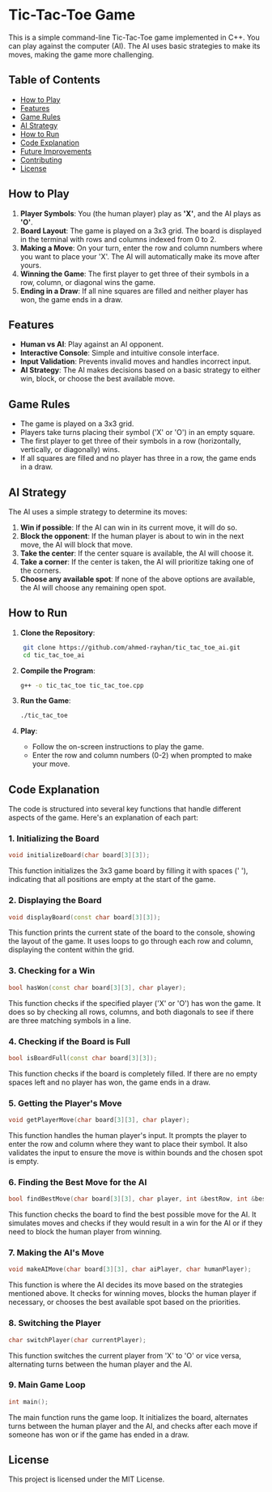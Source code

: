 # Tic-Tac-Toe Game

This is a simple command-line Tic-Tac-Toe game implemented in C++. You can play against the computer (AI). The AI uses basic strategies to make its moves, making the game more challenging.

## Table of Contents
- [How to Play](#how-to-play)
- [Features](#features)
- [Game Rules](#game-rules)
- [AI Strategy](#ai-strategy)
- [How to Run](#how-to-run)
- [Code Explanation](#code-explanation)
- [Future Improvements](#future-improvements)
- [Contributing](#contributing)
- [License](#license)

## How to Play

1. **Player Symbols**: You (the human player) play as **'X'**, and the AI plays as **'O'**.
2. **Board Layout**: The game is played on a 3x3 grid. The board is displayed in the terminal with rows and columns indexed from 0 to 2.
3. **Making a Move**: On your turn, enter the row and column numbers where you want to place your 'X'. The AI will automatically make its move after yours.
4. **Winning the Game**: The first player to get three of their symbols in a row, column, or diagonal wins the game.
5. **Ending in a Draw**: If all nine squares are filled and neither player has won, the game ends in a draw.

## Features

- **Human vs AI**: Play against an AI opponent.
- **Interactive Console**: Simple and intuitive console interface.
- **Input Validation**: Prevents invalid moves and handles incorrect input.
- **AI Strategy**: The AI makes decisions based on a basic strategy to either win, block, or choose the best available move.

## Game Rules

- The game is played on a 3x3 grid.
- Players take turns placing their symbol ('X' or 'O') in an empty square.
- The first player to get three of their symbols in a row (horizontally, vertically, or diagonally) wins.
- If all squares are filled and no player has three in a row, the game ends in a draw.

## AI Strategy

The AI uses a simple strategy to determine its moves:
1. **Win if possible**: If the AI can win in its current move, it will do so.
2. **Block the opponent**: If the human player is about to win in the next move, the AI will block that move.
3. **Take the center**: If the center square is available, the AI will choose it.
4. **Take a corner**: If the center is taken, the AI will prioritize taking one of the corners.
5. **Choose any available spot**: If none of the above options are available, the AI will choose any remaining open spot.

## How to Run

1. **Clone the Repository**:
```bash
    git clone https://github.com/ahmed-rayhan/tic_tac_toe_ai.git
    cd tic_tac_toe_ai
```

2. **Compile the Program**:
    ```bash
    g++ -o tic_tac_toe tic_tac_toe.cpp
    ```

3. **Run the Game**:
    ```bash
    ./tic_tac_toe
    ```

4. **Play**:
   - Follow the on-screen instructions to play the game.
   - Enter the row and column numbers (0-2) when prompted to make your move.

## Code Explanation

The code is structured into several key functions that handle different aspects of the game. Here's an explanation of each part:

### 1. **Initializing the Board**
   ```cpp
   void initializeBoard(char board[3][3]);
 ```
This function initializes the 3x3 game board by filling it with spaces (' '), indicating that all positions are empty at the start of the game.

### 2. **Displaying the Board**
   ```cpp
void displayBoard(const char board[3][3]);
 ```
This function prints the current state of the board to the console, showing the layout of the game. It uses loops to go through each row and column, displaying the content within the grid.

### 3. **Checking for a Win**
   ```cpp
bool hasWon(const char board[3][3], char player);
 ```
This function checks if the specified player ('X' or 'O') has won the game. It does so by checking all rows, columns, and both diagonals to see if there are three matching symbols in a line.
### 4. **Checking if the Board is Full**
   ```cpp
bool isBoardFull(const char board[3][3]);
 ```
This function checks if the board is completely filled. If there are no empty spaces left and no player has won, the game ends in a draw.
### 5. **Getting the Player's Move**
   ```cpp
void getPlayerMove(char board[3][3], char player);
 ```
This function handles the human player's input. It prompts the player to enter the row and column where they want to place their symbol. It also validates the input to ensure the move is within bounds and the chosen spot is empty.
### 6. **Finding the Best Move for the AI**
   ```cpp
bool findBestMove(char board[3][3], char player, int &bestRow, int &bestCol);
 ```
This function checks the board to find the best possible move for the AI. It simulates moves and checks if they would result in a win for the AI or if they need to block the human player from winning.

### 7. **Making the AI's Move**
   ```cpp
void makeAIMove(char board[3][3], char aiPlayer, char humanPlayer);
 ```
This function is where the AI decides its move based on the strategies mentioned above. It checks for winning moves, blocks the human player if necessary, or chooses the best available spot based on the priorities.
### 8. **Switching the Player**
   ```cpp
char switchPlayer(char currentPlayer);

 ```
This function switches the current player from 'X' to 'O' or vice versa, alternating turns between the human player and the AI.

### 9. **Main Game Loop**
   ```cpp
int main();
 ```
The main function runs the game loop. It initializes the board, alternates turns between the human player and the AI, and checks after each move if someone has won or if the game has ended in a draw.



## License

This project is licensed under the MIT License.









